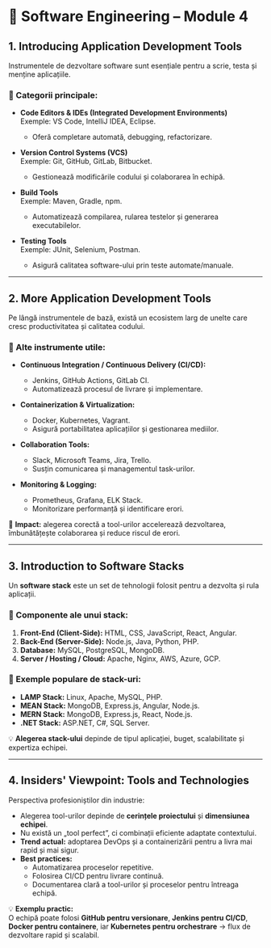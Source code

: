 # 📘 Software Engineering – Module 4

## 1. Introducing Application Development Tools
Instrumentele de dezvoltare software sunt esențiale pentru a scrie, testa și menține aplicațiile.

### 🔹 Categorii principale:
- **Code Editors & IDEs (Integrated Development Environments)**  
  Exemple: VS Code, IntelliJ IDEA, Eclipse.  
  - Oferă completare automată, debugging, refactorizare.  

- **Version Control Systems (VCS)**  
  Exemple: Git, GitHub, GitLab, Bitbucket.  
  - Gestionează modificările codului și colaborarea în echipă.  

- **Build Tools**  
  Exemple: Maven, Gradle, npm.  
  - Automatizează compilarea, rularea testelor și generarea executabilelor.  

- **Testing Tools**  
  Exemple: JUnit, Selenium, Postman.  
  - Asigură calitatea software-ului prin teste automate/manuale.  

---

## 2. More Application Development Tools
Pe lângă instrumentele de bază, există un ecosistem larg de unelte care cresc productivitatea și calitatea codului.

### 🔹 Alte instrumente utile:
- **Continuous Integration / Continuous Delivery (CI/CD):**  
  - Jenkins, GitHub Actions, GitLab CI.  
  - Automatizează procesul de livrare și implementare.  

- **Containerization & Virtualization:**  
  - Docker, Kubernetes, Vagrant.  
  - Asigură portabilitatea aplicațiilor și gestionarea mediilor.  

- **Collaboration Tools:**  
  - Slack, Microsoft Teams, Jira, Trello.  
  - Susțin comunicarea și managementul task-urilor.  

- **Monitoring & Logging:**  
  - Prometheus, Grafana, ELK Stack.  
  - Monitorizare performanță și identificare erori.  

📌 **Impact:** alegerea corectă a tool-urilor accelerează dezvoltarea, îmbunătățește colaborarea și reduce riscul de erori.

---

## 3. Introduction to Software Stacks
Un **software stack** este un set de tehnologii folosit pentru a dezvolta și rula aplicații.  

### 🔹 Componente ale unui stack:
1. **Front-End (Client-Side):** HTML, CSS, JavaScript, React, Angular.  
2. **Back-End (Server-Side):** Node.js, Java, Python, PHP.  
3. **Database:** MySQL, PostgreSQL, MongoDB.  
4. **Server / Hosting / Cloud:** Apache, Nginx, AWS, Azure, GCP.  

### 🔹 Exemple populare de stack-uri:
- **LAMP Stack:** Linux, Apache, MySQL, PHP.  
- **MEAN Stack:** MongoDB, Express.js, Angular, Node.js.  
- **MERN Stack:** MongoDB, Express.js, React, Node.js.  
- **.NET Stack:** ASP.NET, C#, SQL Server.  

💡 **Alegerea stack-ului** depinde de tipul aplicației, buget, scalabilitate și expertiza echipei.

---

## 4. Insiders' Viewpoint: Tools and Technologies
Perspectiva profesioniștilor din industrie:
- Alegerea tool-urilor depinde de **cerințele proiectului** și **dimensiunea echipei**.  
- Nu există un „tool perfect”, ci combinații eficiente adaptate contextului.  
- **Trend actual:** adoptarea DevOps și a containerizării pentru a livra mai rapid și mai sigur.  
- **Best practices:**  
  - Automatizarea proceselor repetitive.  
  - Folosirea CI/CD pentru livrare continuă.  
  - Documentarea clară a tool-urilor și proceselor pentru întreaga echipă.  

💡 **Exemplu practic:**  
O echipă poate folosi **GitHub pentru versionare**, **Jenkins pentru CI/CD**, **Docker pentru containere**, iar **Kubernetes pentru orchestrare** → flux de dezvoltare rapid și scalabil.
